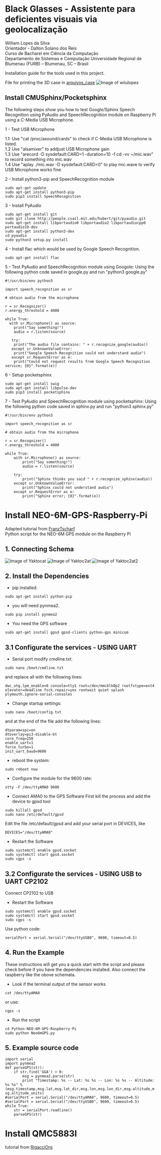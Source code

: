 
# Black Glasses - Assistente para deficientes visuais via geolocalização

William Lopes da Silva\
Orientador - Dalton Solano dos Reis\
Curso de Bacharel em Ciência da Computação\
Departamento de Sistemas e Computação
Universidade Regional de Blumenau (FURB) – Blumenau, SC – Brasil

Installation guide for the tools used in this project.

File for printing the 3D case in [arquivos_case](arquivos_case/)
![Image of wiiulopes](https://imgur.com/P58mnPE)

## Install CMUSphinx/Pocketsphinx 


The following steps show you how to test Google/Sphinx Speech Recognition using PyAudio and SpeechRecognition module on Raspberry Pi using a C-Media USB Microphone.

1 - Test USB Microphone

1.1: Use "cat /proc/asound/cards" to check if C-Media USB Microphone is listed.\
1.2 Use "alsamixer" to addjust USB Microphone gain\
1.3 Use "arecord -D sysdefault:CARD=1 -duration=10 -f cd -vv ~/mic.wav" to record something into mic.wav\
1.4 Use "aplay ./mic.wav -D sysdefault:CARD=0" to play mic.wave to verify USB Microphone works fine.

2 - Install python3-pip and SpeechRecognition module
```
sudo apt-get update
sudo apt-get install python3-pip
sudo pip3 install SpeechRecognition
```

3 - Install PyAudio
```
sudo apt-get install git
sudo git clone http://people.csail.mit.edu/hubert/git/pyaudio.git
sudo apt-get install libportaudio0 libportaudio2 libportaudiocpp0 portaudio19-dev
sudo apt-get install python3-dev
cd pyaudio
sudo python3 setup.py install
```

4 - Install flac which would be used by Google Speech Recognition.
```
sudo apt-get install flac
```

5 - Test PyAudio and SpeechRecognition module using Googole: Using the following python code saved in google.py and run "python3 google.py"
```
#!/usr/bin/env python3

import speech_recognition as sr

# obtain audio from the microphone

r = sr.Recognizer()
r.energy_threshold = 4000

while True:
  with sr.Microphone() as source:
	print("Say something!")
	audio = r.listen(source)
	
   try:
	print("The audio file contains: " + r.recognize_google(audio))
   except sr.UnknownValueError:
	print("Google Speech Recognition could not understand audio")
   except sr.RequestError as e:
    print("Could not request results from Google Speech Recognition service; {0}".format(e))
```
6 - Setup pocketsphinx

```
sudo apt-get install swig
sudo apt-get install libpulse-dev
sudo pip3 install pocketsphinx
```
7 - Test PyAudio and SpeechRecognition module using pocketsphinx: Using the following python code saved in sphinx.py and run "python3 sphinx.py"
```
#!/usr/bin/env python3

import speech_recognition as sr

# obtain audio from the microphone

r = sr.Recognizer()
r.energy_threshold = 4000

while True:
	with sr.Microphone() as source:
		print("Say something!")
		audio = r.listen(source)
	
	try: 
		print("Sphinx thinks you said " + r.recognize_sphinx(audio))
	except sr.UnknownValueError:
		print("Sphinx could not understand audio")
	except sr.RequestError as e:
		print("Sphinx error; {0}".format(e))
```

# Install  NEO-6M-GPS-Raspberry-Pi

Adapted tutorial from 
[FranzTscharf](https://github.com/FranzTscharf/Python-NEO-6M-GPS-Raspberry-Pi)\
Python script for the NEO-6M GPS module on the Raspberry Pi
## 1. Connecting Schema
![Image of Yaktocat](https://raspberrytips.nl/wp-content/uploads/2016/12/UBOLX-NEO-6M-RPI-600x274.png)
![Image of Yaktoc2at](https://www.raspberrypi-spy.co.uk/wp-content/uploads/2012/06/Raspberry-Pi-GPIO-Layout-Model-B-Plus-rotated-2700x900.png)
![Image of Yaktoc2at2](
http://www.gtkdb.de/images/00532_Raspberry_Pi_NEO-6M_GPS-Modul_-_Schaltplan.png)
## 2. Install the Dependencies
* pip installed.
```
sudo apt-get install python-pip
```
* you will need pynmea2.
```
sudo pip install pynmea2
```
* You need the GPS software
```
sudo apt-get install gpsd gpsd-clients python-gps minicom
```
## 3.1 Configurate the services - USING UART
* Serial port modify cmdline.txt:
```
sudo nano /boot/cmdline.txt
```
and replace all with the following lines:
```
dwc_otg.lpm_enable=0 console=tty1 root=/dev/mmcblk0p2 rootfstype=ext4 elevator=deadline fsck.repair=yes rootwait quiet splash plymouth.ignore-serial-consoles
```
* Change startup settings:
```
sudo nano /boot/config.txt
```
and at the end of the file add the following lines:
```
dtparam=spi=on
dtoverlay=pi3-disable-bt
core_freq=250
enable_uart=1
force_turbo=1
init_uart_baud=9600
```
* reboot the system:
```
sudo reboot now
```
* Configure the module for the 9600 rate:
```
stty -F /dev/ttyAMA0 9600
```
* Connect AMA0 to the GPS Software 
First kill the process and add the device to gpsd tool
```
sudo killall gpsd
sudo nano /etc/default/gpsd
```
Edit the file /etc/default/gpsd and add your serial port in DEVICES, like
```
DEVICES="/dev/ttyAMA0"
```
* Restart the Software
```
sudo systemctl enable gpsd.socket
sudo systemctl start gpsd.socket 
sudo cgps -s
```
## 3.2 Configurate the services - USING USB to UART CP2102
Connect CP2102 to USB

* Restart the Software

```
sudo systemctl enable gpsd.socket
sudo systemctl start gpsd.socket 
sudo cgps -s
```

Use python code:
```
serialPort = serial.Serial("/dev/ttyUSB0", 9600, timeout=0.5)

```
## 4. Run the Example
These instructions will get you a quick start with the script and please check before if you have the dependencies installed. Also connect the raspberry like the obove schemata.
* Look if the terminal output of the sensor works
```
cat /dev/ttyAMA0
```
or use:
```
cgps -s
```
* Run the script
```
cd Python-NEO-6M-GPS-Raspberry-Pi
sudo python Neo6mGPS.py
```

## 5. Example source code
```
import serial
import pynmea2
def parseGPS(str):
    if str.find('GGA') > 0:
        msg = pynmea2.parse(str)
        print "Timestamp: %s -- Lat: %s %s -- Lon: %s %s -- Altitude:
%s %s" %
(msg.timestamp,msg.lat,msg.lat_dir,msg.lon,msg.lon_dir,msg.altitude,m
sg.altitude_units)
#serialPort = serial.Serial("/dev/ttyAMA0", 9600, timeout=0.5)
#serialPort = serial.Serial("/dev/ttyUSB0", 9600, timeout=0.5)
while True:
    str = serialPort.readline()
    parseGPS(str)

```

# Install QMC5883l

tutorial from 
[RigacciOrg](https://github.com/RigacciOrg/py-qmc5883l)
